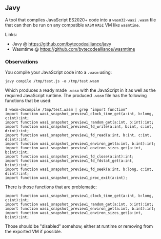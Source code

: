 ## Javy

A tool that compiles JavaScript ES2020+ code into a `wasm32-wasi` `.wasm` file that can then be run on any compatible `WASM` `WASI` VM like `wasmtime`.

Links:
- Javy @ https://github.com/bytecodealliance/javy
- Wasmtime @ https://github.com/bytecodealliance/wasmtime

### Observations

You compile your JavaScript code into a `.wasm` using:

`javy compile /tmp/test.js -o /tmp/test.wasm`

Which produces a ready made `.wasm` with the JavaScript in it as well as the required JavaScript runtime. The produced `.wasm` file has the following functions that be used:

```
$ wasm-decompile /tmp/test.wasm | grep "import function"
import function wasi_snapshot_preview1_clock_time_get(a:int, b:long, c:int):int;
import function wasi_snapshot_preview1_random_get(a:int, b:int):int;
import function wasi_snapshot_preview1_fd_write(a:int, b:int, c:int, d:int):int;
import function wasi_snapshot_preview1_fd_read(a:int, b:int, c:int, d:int):int;
import function wasi_snapshot_preview1_environ_get(a:int, b:int):int;
import function wasi_snapshot_preview1_environ_sizes_get(a:int, b:int):int;
import function wasi_snapshot_preview1_fd_close(a:int):int;
import function wasi_snapshot_preview1_fd_fdstat_get(a:int, b:int):int;
import function wasi_snapshot_preview1_fd_seek(a:int, b:long, c:int, d:int):int;
import function wasi_snapshot_preview1_proc_exit(a:int);
```

There is those functions that are problematic:

```
import function wasi_snapshot_preview1_clock_time_get(a:int, b:long, c:int):int;
import function wasi_snapshot_preview1_random_get(a:int, b:int):int;
import function wasi_snapshot_preview1_environ_get(a:int, b:int):int;
import function wasi_snapshot_preview1_environ_sizes_get(a:int, b:int):int;
```

Those should be "disabled" somehow, either at runtime or removing from the exported VM if possible.
